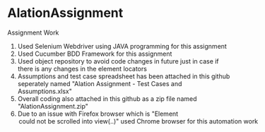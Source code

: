 # AlationAssignment
Assignment Work

1. Used Selenium Webdriver using JAVA programming for this assignment
2. Used Cucumber BDD Framework for this assignment
3. Used object repository to avoid code changes in future just in case if there is any changes in the element locators
4. Assumptions and test case spreadsheet has been attached in this github seperately named "Alation Assignment - Test  Cases and Assumptions.xlsx"
5. Overall coding also attached in this github as a zip file named "AlationAssignment.zip"
6. Due to an issue with Firefox browser which is "Element <option> could not be scrolled into view(..)" used Chrome browser for this automation work
 
